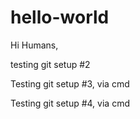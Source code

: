 # hello-world

Hi Humans, 

testing git setup #2

Testing git setup #3, via cmd

Testing git setup #4, via cmd
